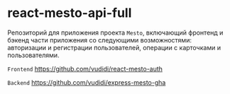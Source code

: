 # react-mesto-api-full
Репозиторий для приложения проекта `Mesto`, включающий фронтенд и бэкенд части приложения со следующими возможностями: авторизации и регистрации пользователей, операции с карточками и пользователями.  

`Frontend` https://github.com/vudidi/react-mesto-auth

`Backend` https://github.com/vudidi/express-mesto-gha

